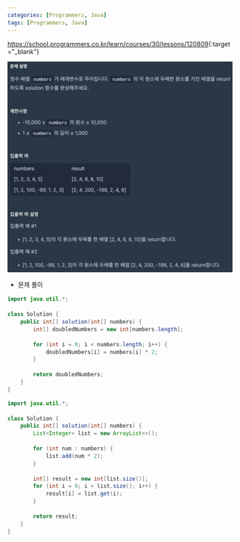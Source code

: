 ```yaml
---
categories: [Programmers, Java]
tags: [Programmers, Java] 
---
```


<https://school.programmers.co.kr/learn/courses/30/lessons/120809>{:target="_blank"}

![문제](/assets/img/programmers/java/%EB%B0%B0%EC%97%B4_%EB%91%90%EB%B0%B0_%EB%A7%8C%EB%93%A4%EA%B8%B0.png)

- 문제 풀이

```java
import java.util.*;

class Solution {
    public int[] solution(int[] numbers) {
        int[] doubledNumbers = new int[numbers.length];
        
        for (int i = 0; i < numbers.length; i++) {
            doubledNumbers[i] = numbers[i] * 2;
        }
        
        return doubledNumbers;
    }
}
```
```java
import java.util.*;

class Solution {
    public int[] solution(int[] numbers) {
        List<Integer> list = new ArrayList<>();
        
        for (int num : numbers) {
            list.add(num * 2);
        }
        
        int[] result = new int[list.size()];
        for (int i = 0; i < list.size(); i++) {
            result[i] = list.get(i);
        }
        
        return result;
    }
}
```